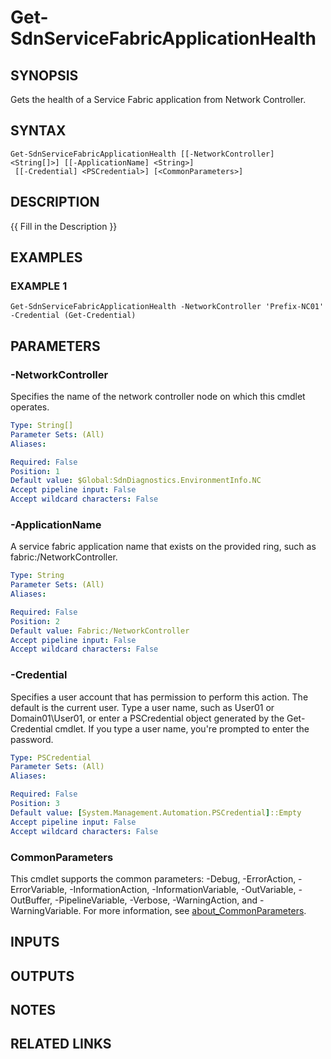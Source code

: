 # Get-SdnServiceFabricApplicationHealth

## SYNOPSIS
Gets the health of a Service Fabric application from Network Controller.

## SYNTAX

```
Get-SdnServiceFabricApplicationHealth [[-NetworkController] <String[]>] [[-ApplicationName] <String>]
 [[-Credential] <PSCredential>] [<CommonParameters>]
```

## DESCRIPTION
{{ Fill in the Description }}

## EXAMPLES

### EXAMPLE 1
```
Get-SdnServiceFabricApplicationHealth -NetworkController 'Prefix-NC01' -Credential (Get-Credential)
```

## PARAMETERS

### -NetworkController
Specifies the name of the network controller node on which this cmdlet operates.

```yaml
Type: String[]
Parameter Sets: (All)
Aliases:

Required: False
Position: 1
Default value: $Global:SdnDiagnostics.EnvironmentInfo.NC
Accept pipeline input: False
Accept wildcard characters: False
```

### -ApplicationName
A service fabric application name that exists on the provided ring, such as fabric:/NetworkController.

```yaml
Type: String
Parameter Sets: (All)
Aliases:

Required: False
Position: 2
Default value: Fabric:/NetworkController
Accept pipeline input: False
Accept wildcard characters: False
```

### -Credential
Specifies a user account that has permission to perform this action.
The default is the current user.
Type a user name, such as User01 or Domain01\User01, or enter a PSCredential object generated by the Get-Credential cmdlet.
If you type a user name, you're prompted to enter the password.

```yaml
Type: PSCredential
Parameter Sets: (All)
Aliases:

Required: False
Position: 3
Default value: [System.Management.Automation.PSCredential]::Empty
Accept pipeline input: False
Accept wildcard characters: False
```

### CommonParameters
This cmdlet supports the common parameters: -Debug, -ErrorAction, -ErrorVariable, -InformationAction, -InformationVariable, -OutVariable, -OutBuffer, -PipelineVariable, -Verbose, -WarningAction, and -WarningVariable. For more information, see [about_CommonParameters](http://go.microsoft.com/fwlink/?LinkID=113216).

## INPUTS

## OUTPUTS

## NOTES

## RELATED LINKS
